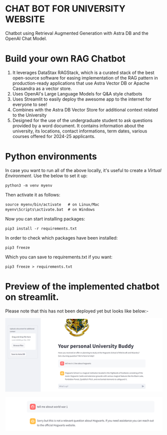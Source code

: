 # CHAT BOT FOR UNIVERSITY WEBSITE
Chatbot using Retrieval Augmented Generation with Astra DB and the OpenAI Chat Model.

# Build your own RAG Chatbot
1) It leverages DataStax RAGStack, which is a curated stack of the best open-source software for easing implementation of the RAG pattern in production-ready applications that use Astra Vector DB or Apache Cassandra as a vector store.
2) Uses OpenAI's Large Language Models for Q&A style chatbots
3) Uses Streamlit to easily deploy the awesome app to the internet for everyone to see!
4) Combines with the Astra DB Vector Store for additional context related to the University
5) Designed for the use of the undergraduate student to ask questions provided by a word document. It contains information about the university, its locations, contact informations, term dates, various courses offered for 2024-25 applicants.
# Python environments
In case you want to run all of the above locally, it's useful to create a *Virtual Environment*. Use the below to set it up:
```
python3 -m venv myenv
```
Then activate it as follows:
```
source myenv/bin/activate   # on Linux/Mac
myenv\Scripts\activate.bat  # on Windows
```
Now you can start installing packages:
```
pip3 install -r requirements.txt
```
In order to check which packages have been installed:
```
pip3 freeze
```
Which you can save to requirements.txt if you want:
```
pip3 freeze > requirements.txt
```

# Preview of the implemented chatbot on streamlit.
Please note that this has not been deployed yet but looks like below:-

![codespace](./images/question%20from%20doc.png)

![codespace](./images/question%20not%20from%20doc.png)
